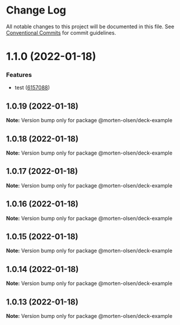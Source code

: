 # Change Log

All notable changes to this project will be documented in this file.
See [Conventional Commits](https://conventionalcommits.org) for commit guidelines.

# 1.1.0 (2022-01-18)


### Features

* test ([6157088](https://github.com/morten-olsen/deck/commit/6157088b19fb758adc124a3411f4e9230a2a7fd7))





## 1.0.19 (2022-01-18)

**Note:** Version bump only for package @morten-olsen/deck-example





## 1.0.18 (2022-01-18)

**Note:** Version bump only for package @morten-olsen/deck-example





## 1.0.17 (2022-01-18)

**Note:** Version bump only for package @morten-olsen/deck-example





## 1.0.16 (2022-01-18)

**Note:** Version bump only for package @morten-olsen/deck-example





## 1.0.15 (2022-01-18)

**Note:** Version bump only for package @morten-olsen/deck-example





## 1.0.14 (2022-01-18)

**Note:** Version bump only for package @morten-olsen/deck-example





## 1.0.13 (2022-01-18)

**Note:** Version bump only for package @morten-olsen/deck-example
